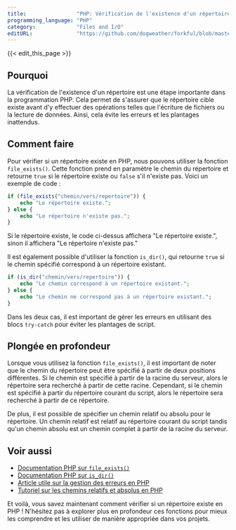 ```yaml
---
title:                "PHP: Vérification de l'existence d'un répertoire"
programming_language: "PHP"
category:             "Files and I/O"
editURL:              "https://github.com/dogweather/forkful/blob/master/content/fr/php/checking-if-a-directory-exists.md"
---
```


{{< edit_this_page >}}

## Pourquoi

La vérification de l'existence d'un répertoire est une étape importante dans la programmation PHP. Cela permet de s'assurer que le répertoire cible existe avant d'y effectuer des opérations telles que l'écriture de fichiers ou la lecture de données. Ainsi, cela évite les erreurs et les plantages inattendus.

## Comment faire

Pour vérifier si un répertoire existe en PHP, nous pouvons utiliser la fonction `file_exists()`. Cette fonction prend en paramètre le chemin du répertoire et retourne `true` si le répertoire existe ou `false` s'il n'existe pas. Voici un exemple de code :

```PHP
if (file_exists("chemin/vers/repertoire")) {
    echo "Le répertoire existe.";
} else {
    echo "Le répertoire n'existe pas.";
}
```

Si le répertoire existe, le code ci-dessus affichera "Le répertoire existe.", sinon il affichera "Le répertoire n'existe pas."

Il est également possible d'utiliser la fonction `is_dir()`, qui retourne `true` si le chemin spécifié correspond à un répertoire existant.

```PHP
if (is_dir("chemin/vers/repertoire")) {
    echo "Le chemin correspond à un répertoire existant.";
} else {
    echo "Le chemin ne correspond pas à un répertoire existant.";
}
```

Dans les deux cas, il est important de gérer les erreurs en utilisant des blocs `try-catch` pour éviter les plantages de script.

## Plongée en profondeur

Lorsque vous utilisez la fonction `file_exists()`, il est important de noter que le chemin du répertoire peut être spécifié à partir de deux positions différentes. Si le chemin est spécifié à partir de la racine du serveur, alors le répertoire sera recherché à partir de cette racine. Cependant, si le chemin est spécifié à partir du répertoire courant du script, alors le répertoire sera recherché à partir de ce répertoire.

De plus, il est possible de spécifier un chemin relatif ou absolu pour le répertoire. Un chemin relatif est relatif au répertoire courant du script tandis qu'un chemin absolu est un chemin complet à partir de la racine du serveur.

## Voir aussi

- [Documentation PHP sur `file_exists()`](https://www.php.net/manual/fr/function.file-exists.php)
- [Documentation PHP sur `is_dir()`](https://www.php.net/manual/fr/function.is-dir.php)
- [Article utile sur la gestion des erreurs en PHP](https://www.benmarshall.me/php-error-handling/)
- [Tutoriel sur les chemins relatifs et absolus en PHP](https://www.codementor.io/@michaelb/how-to-relative-absolute-paths-in-php-eg3e7q1kp)

Et voilà, vous savez maintenant comment vérifier si un répertoire existe en PHP ! N'hésitez pas à explorer plus en profondeur ces fonctions pour mieux les comprendre et les utiliser de manière appropriée dans vos projets.